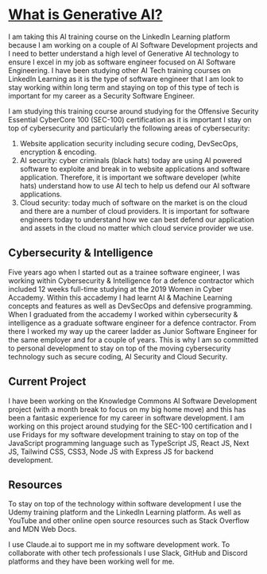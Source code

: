 # [What is Generative AI?](https://www.linkedin.com/learning/what-is-generative-ai/generative-ai-is-a-tool-in-service-of-humanity?resume=false)

I am taking this AI training course on the LinkedIn Learning platform because I am working on a couple of AI Software Development projects and I need to better understand a high level of Generative AI technology to ensure I excel in my job as software engineer focused on AI Software Engineering. I have been studying other AI Tech training courses on LinkedIn Learning as it is the type of software engineer that I am look to stay working within long term and staying on top of this type of tech is important for my career as a Security Software Engineer.

I am studying this training course around studying for the Offensive Security Essential CyberCore 100 (SEC-100) certification as it is important I stay on top of cybersecurity and particularly the following areas of cybersecurity:

1. Website application security including secure coding, DevSecOps, encryption & encoding.
2. AI security: cyber criminals (black hats) today are using AI powered software to exploite and break in to website applications and software application. Therefore, it is important we software developer (white hats) understand how to use AI tech to help us defend our AI software applications.
3. Cloud security: today much of software on the market is on the cloud and there are a number of cloud providers. It is important for software engineers today to understand how we can best defend our application and assets in the cloud no matter which cloud service provider we use.

## Cybersecurity & Intelligence

Five years ago when I started out as a trainee software engineer, I was working within Cybersecurity & Intelligence for a defence contractor which included 12 weeks full-time studying at the 2019 Women in Cyber Accademy. Within this accademy I had learnt AI & Machine Learning concepts and features as well as DevSecOps and defensive programming. When I graduated from the accademy I worked within cybersecurity & intelligence as a graduate software engineer for a defence contractor. From there I worked my way up the career ladder as Junior Software Engineer for the same employer and for a couple of years. This is why I am so committed to personal development to stay on top of the moving cybersecurity technology such as secure coding, AI Security and Cloud Security.

## Current Project

I have been working on the Knowledge Commons AI Software Development project (with a month break to focus on my big home move) and this has been a fantasic experience for my career in software development. I am working on this project around studying for the SEC-100 certification and I use Fridays for my software development training to stay on top of the JavaScript programming language such as TypeScript JS, React JS, Next JS, Tailwind CSS, CSS3, Node JS with Express JS for backend development.

## Resources

To stay on top of the technology within software development I use the Udemy training platform and the LinkedIn Learning platform. As well as YouTube and other online open source resources such as Stack Overflow and MDN Web Docs.

I use Claude.ai to support me in my software development work. To collaborate with other tech professionals I use Slack, GitHub and Discord platforms and they have been working well for me.
